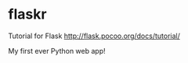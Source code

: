 flaskr
======

Tutorial for Flask http://flask.pocoo.org/docs/tutorial/

My first ever Python web app!